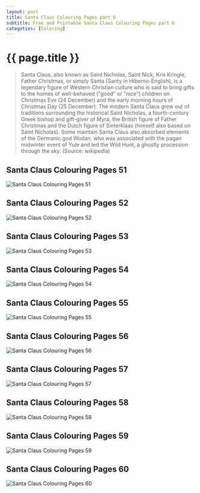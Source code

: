 ```yaml
---
layout: post
title: Santa Claus Colouring Pages part 6
subtitle: Free and Printable Santa Claus Colouring Pages part 6
categoties: [Coloring]
---
```

{{ page.title }}
================
> Santa Claus, also known as Saint Nicholas, Saint Nick, Kris Kringle, Father Christmas, or simply Santa (Santy in Hiberno-English), is a legendary figure of Western Christian culture who is said to bring gifts to the homes of well-behaved ("good" or "nice") children on Christmas Eve (24 December) and the early morning hours of Christmas Day (25 December). The modern Santa Claus grew out of traditions surrounding the historical Saint Nicholas, a fourth-century Greek bishop and gift-giver of Myra, the British figure of Father Christmas and the Dutch figure of Sinterklaas (himself also based on Saint Nicholas). Some maintain Santa Claus also absorbed elements of the Germanic god Wodan, who was associated with the pagan midwinter event of Yule and led the Wild Hunt, a ghostly procession through the sky. (Source: wikipedia)

## Santa Claus Colouring Pages 51
![Santa Claus Colouring Pages 51](https://hoanghabelle.github.io/images/Santa-Claus-Colouring-Pages%20(51).jpg "Santa Claus Colouring Pages 51")

## Santa Claus Colouring Pages 52
![Santa Claus Colouring Pages 52](https://hoanghabelle.github.io/images/Santa-Claus-Colouring-Pages%20(52).jpg "Santa Claus Colouring Pages 52")

## Santa Claus Colouring Pages 53
![Santa Claus Colouring Pages 53](https://hoanghabelle.github.io/images/Santa-Claus-Colouring-Pages%20(53).jpg "Santa Claus Colouring Pages 53")

## Santa Claus Colouring Pages 54
![Santa Claus Colouring Pages 54](https://hoanghabelle.github.io/images/Santa-Claus-Colouring-Pages%20(54).jpg "Santa Claus Colouring Pages 54")

<script async src="//pagead2.googlesyndication.com/pagead/js/adsbygoogle.js"></script><ins class="adsbygoogle" style="display:block" data-ad-format="fluid" data-ad-layout-key="-8i+1w-dq+e9+ft" data-ad-client="ca-pub-6753140515841889" data-ad-slot="6190446671"></ins> <script> (adsbygoogle = window.adsbygoogle || []).push({}); </script>

## Santa Claus Colouring Pages 55
![Santa Claus Colouring Pages 55](https://hoanghabelle.github.io/images/Santa-Claus-Colouring-Pages%20(55).jpg "Santa Claus Colouring Pages 55")

## Santa Claus Colouring Pages 56
![Santa Claus Colouring Pages 56](https://hoanghabelle.github.io/images/Santa-Claus-Colouring-Pages%20(56).jpg "Santa Claus Colouring Pages 56")

## Santa Claus Colouring Pages 57
![Santa Claus Colouring Pages 57](https://hoanghabelle.github.io/images/Santa-Claus-Colouring-Pages%20(57).jpg "Santa Claus Colouring Pages 57")

## Santa Claus Colouring Pages 58
![Santa Claus Colouring Pages 58](https://hoanghabelle.github.io/images/Santa-Claus-Colouring-Pages%20(58).jpg "Santa Claus Colouring Pages 58")

<script async src="//pagead2.googlesyndication.com/pagead/js/adsbygoogle.js"></script><ins class="adsbygoogle" style="display:block" data-ad-format="fluid" data-ad-layout-key="-8i+1w-dq+e9+ft" data-ad-client="ca-pub-6753140515841889" data-ad-slot="6190446671"></ins> <script> (adsbygoogle = window.adsbygoogle || []).push({}); </script>

## Santa Claus Colouring Pages 59
![Santa Claus Colouring Pages 59](https://hoanghabelle.github.io/images/Santa-Claus-Colouring-Pages%20(59).jpg "Santa Claus Colouring Pages 59")

## Santa Claus Colouring Pages 60
![Santa Claus Colouring Pages 60](https://hoanghabelle.github.io/images/Santa-Claus-Colouring-Pages%20(60).jpg "Santa Claus Colouring Pages 60")

